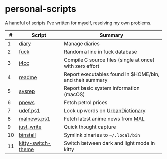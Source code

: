 # personal-scripts
A handful of scripts I've written for myself, resolving my own problems.

|# |Script|Summary|
|--|------|-------|
|1 |[diary](diary)|Manage diaries|
|2 |[fuck](fuck)|Random a line in fuck database|
|3 |[j4cc](j4cc)|Compile C source files (single at once) with zero effort|
|4 |[readme](readme)|Report executables found in $HOME/bin, and their summary|
|5 |[sysrep](sysrep)|Report basic system information (macOS)|
|6 |[pnews](pnews)|Fetch petrol prices|
|7 |[udef.ps1](udef.ps1)|Look up words on [UrbanDictionary](https://www.urbandictionary.com)|
|8 |[malnews.ps1](malnews.ps1)|Fetch latest anime news from [MAL](https://myanimelist.net)|
|9 |[just_write](just_write)|Quick thought capture|
|10|[binstall](binstall)|Symlink binaries to `~/.local/bin`|
|11|[kitty-switch-theme](kitty-switch-theme)|Switch between dark and light mode in kitty|
